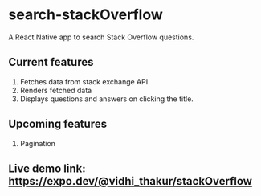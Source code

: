 # search-stackOverflow
A React Native app to search Stack Overflow questions.

## Current features
1. Fetches data from stack exchange API.
2. Renders fetched data
3. Displays questions and answers on clicking the title.

## Upcoming features
1. Pagination

## Live demo link: https://expo.dev/@vidhi_thakur/stackOverflow
